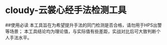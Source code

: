# cloudy-云裳心经手法检测工具

##使用必读
本工具旨在为希望提升手法的同门检测是否合格，请勿用于HPS出警等场景；
本工具结论均为理论值，与实际值有些差距，实战对比后可大致判断个人手法水平。
